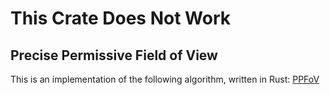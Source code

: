 # This Crate Does Not Work

## Precise Permissive Field of View
This is an implementation of the following algorithm, written in Rust:
[PPFoV](https://www.roguebasin.com/index.php/Precise_Permissive_Field_of_View)
